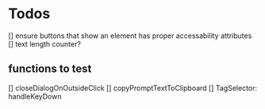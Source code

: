 # Todos

[] ensure buttons that show an element has proper accessability attributes
[] text length counter?

## functions to test

[] closeDialogOnOutsideClick
[] copyPromptTextToClipboard
[] TagSelector: handleKeyDown
